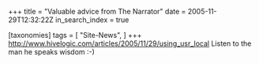+++
title = "Valuable advice from The Narrator"
date = 2005-11-29T12:32:22Z
in_search_index = true

[taxonomies]
tags = [
"Site-News",
]
+++
<a href="http://www.hivelogic.com/articles/2005/11/29/using_usr_local">http://www.hivelogic.com/articles/2005/11/29/using_usr_local</a> Listen to the man he speaks wisdom :-)
